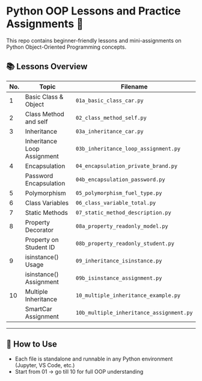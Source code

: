 # Python OOP Lessons and Practice Assignments 🚀

This repo contains beginner-friendly lessons and mini-assignments on Python Object-Oriented Programming concepts.

## 📚 Lessons Overview

| No. | Topic                        | Filename                             |
|-----|------------------------------|--------------------------------------|
| 1   | Basic Class & Object         | `01a_basic_class_car.py`             |
| 2   | Class Method and self        | `02_class_method_self.py`            |
| 3   | Inheritance                  | `03a_inheritance_car.py`             |
|     | Inheritance Loop Assignment | `03b_inheritance_loop_assignment.py` |
| 4   | Encapsulation                | `04_encapsulation_private_brand.py`  |
|     | Password Encapsulation      | `04b_encapsulation_password.py`      |
| 5   | Polymorphism                 | `05_polymorphism_fuel_type.py`       |
| 6   | Class Variables              | `06_class_variable_total.py`         |
| 7   | Static Methods               | `07_static_method_description.py`    |
| 8   | Property Decorator           | `08a_property_readonly_model.py`     |
|     | Property on Student ID       | `08b_property_readonly_student.py`   |
| 9   | isinstance() Usage           | `09_inheritance_isinstance.py`       |
|     | isinstance() Assignment      | `09b_isinstance_assignment.py`       |
| 10  | Multiple Inheritance         | `10_multiple_inheritance_example.py` |
|     | SmartCar Assignment          | `10b_multiple_inheritance_assignment.py` |

---

## 🔧 How to Use

- Each file is standalone and runnable in any Python environment (Jupyter, VS Code, etc.)
- Start from 01 → go till 10 for full OOP understanding
